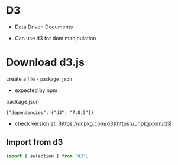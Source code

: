 
# D3 
* Data Driven Documents

* Can use d3 for dom manipulation

# Download d3.js

create a file - `package.json` 
* expected by npm


package.json
```
{"dependencies": {"d3": "7.8.5"}}
```

* check version at: [https://unpkg.com/d3](https://unpkg.com/d3)


## Import from d3

```javascript
import { selection } from 'd3';

```





